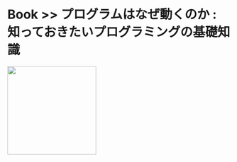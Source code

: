 # Book >> プログラムはなぜ動くのか : 知っておきたいプログラミングの基礎知識

<img src="https://cover.openbd.jp/9784822283155.jpg" style="width: 200px"/>
